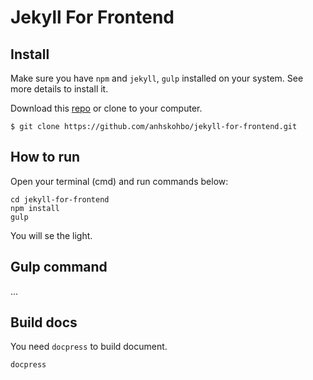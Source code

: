 # Jekyll For Frontend

## Install

Make sure you have `npm` and `jekyll`, `gulp` installed on your system. See more details to install it.

Download this [repo](https://github.com/anhskohbo/jekyll-for-frontend/archive/master.zip) or clone to your computer. 

`$ git clone https://github.com/anhskohbo/jekyll-for-frontend.git`

## How to run

Open your terminal (cmd) and run commands below:

```
cd jekyll-for-frontend
npm install
gulp
```

You will se the light.

## Gulp command

...

## Build docs

You need `docpress` to build document.

```
docpress
```


